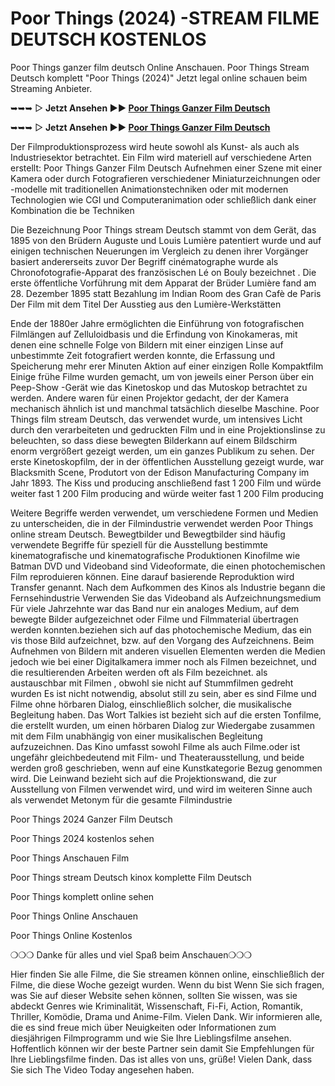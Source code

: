 # Poor Things (2024) -STREAM FILME DEUTSCH KOSTENLOS

Poor Things ganzer film deutsch Online Anschauen. Poor Things Stream Deutsch komplett "Poor Things (2024)" Jetzt legal online schauen beim Streaming Anbieter.


➥➥➥ ▷ **Jetzt Ansehen ▶️▶️ [Poor Things Ganzer Film Deutsch](https://flixmovies21.org/de/movie/792307/poor-things)**

➥➥➥ ▷ **Jetzt Ansehen ▶️▶️ [Poor Things Ganzer Film Deutsch](https://veloz.bigmovies10.site/de/movie/792307/poor-things)**


Der Filmproduktionsprozess wird heute sowohl als Kunst- als auch als Industriesektor betrachtet. Ein Film wird materiell auf verschiedene Arten erstellt: Poor Things Ganzer Film Deutsch Aufnehmen einer Szene mit einer Kamera oder durch Fotografieren verschiedener Miniaturzeichnungen oder -modelle mit traditionellen Animationstechniken oder mit modernen Technologien wie CGI und Computeranimation oder schließlich dank einer Kombination die be Techniken

Die Bezeichnung Poor Things stream Deutsch stammt von dem Gerät, das 1895 von den Brüdern Auguste und Louis Lumière patentiert wurde und auf einigen technischen Neuerungen im Vergleich zu denen ihrer Vorgänger basiert andererseits zuvor Der Begriff cinématographe wurde als Chronofotografie-Apparat des französischen Lé on Bouly bezeichnet . Die erste öffentliche Vorführung mit dem Apparat der Brüder Lumière fand am 28. Dezember 1895 statt Bezahlung im Indian Room des Gran Cafè de Paris Der Film mit dem Titel Der Ausstieg aus den Lumière-Werkstätten

Ende der 1880er Jahre ermöglichten die Einführung von fotografischen Filmlängen auf Zelluloidbasis und die Erfindung von Kinokameras, mit denen eine schnelle Folge von Bildern mit einer einzigen Linse auf unbestimmte Zeit fotografiert werden konnte, die Erfassung und Speicherung mehr erer Minuten Aktion auf einer einzigen Rolle Kompaktfilm Einige frühe Filme wurden gemacht, um von jeweils einer Person über ein Peep-Show -Gerät wie das Kinetoskop und das Mutoskop betrachtet zu werden. Andere waren für einen Projektor gedacht, der der Kamera mechanisch ähnlich ist und manchmal tatsächlich dieselbe Maschine. Poor Things film stream Deutsch, das verwendet wurde, um intensives Licht durch den verarbeiteten und gedruckten Film und in eine Projektionslinse zu beleuchten, so dass diese bewegten Bilderkann auf einem Bildschirm enorm vergrößert gezeigt werden, um ein ganzes Publikum zu sehen. Der erste Kinetoskopfilm, der in der öffentlichen Ausstellung gezeigt wurde, war Blacksmith Scene, Produtort von der Edison Manufacturing Company im Jahr 1893. The Kiss und producing anschließend fast 1 200 Film und würde weiter fast 1 200 Film producing and würde weiter fast 1 200 Film producing

Weitere Begriffe werden verwendet, um verschiedene Formen und Medien zu unterscheiden, die in der Filmindustrie verwendet werden Poor Things online stream Deutsch. Bewegtbilder und Bewegtbilder sind häufig verwendete Begriffe für speziell für die Ausstellung bestimmte kinematografische und kinematografische Produktionen Kinofilme wie Batman DVD und Videoband sind Videoformate, die einen photochemischen Film reproduieren können. Eine darauf basierende Reproduktion wird Transfer genannt. Nach dem Aufkommen des Kinos als Industrie begann die Fernsehindustrie Verwenden Sie das Videoband als Aufzeichnungsmedium Für viele Jahrzehnte war das Band nur ein analoges Medium, auf dem bewegte Bilder aufgezeichnet oder Filme und Filmmaterial übertragen werden konnten.beziehen sich auf das photochemische Medium, das ein vis those Bild aufzeichnet, bzw. auf den Vorgang des Aufzeichnens. Beim Aufnehmen von Bildern mit anderen visuellen Elementen werden die Medien jedoch wie bei einer Digitalkamera immer noch als Filmen bezeichnet, und die resultierenden Arbeiten werden oft als Film bezeichnet. als austauschbar mit Filmen , obwohl sie nicht auf Stummfilmen gedreht wurden Es ist nicht notwendig, absolut still zu sein, aber es sind Filme und Filme ohne hörbaren Dialog, einschließlich solcher, die musikalische Begleitung haben. Das Wort Talkies ist bezieht sich auf die ersten Tonfilme, die erstellt wurden, um einen hörbaren Dialog zur Wiedergabe zusammen mit dem Film unabhängig von einer musikalischen Begleitung aufzuzeichnen. Das Kino umfasst sowohl Filme als auch Filme.oder ist ungefähr gleichbedeutend mit Film- und Theaterausstellung, und beide werden groß geschrieben, wenn auf eine Kunstkategorie Bezug genommen wird. Die Leinwand bezieht sich auf die Projektionswand, die zur Ausstellung von Filmen verwendet wird, und wird im weiteren Sinne auch als verwendet Metonym für die gesamte Filmindustrie

Poor Things 2024 Ganzer Film Deutsch

Poor Things 2024 kostenlos sehen

Poor Things Anschauen Film

Poor Things stream Deutsch kinox komplette Film Deutsch

Poor Things komplett online sehen

Poor Things Online Anschauen

Poor Things Online Kostenlos

❍❍❍ Danke für alles und viel Spaß beim Anschauen❍❍❍

Hier finden Sie alle Filme, die Sie streamen können
online, einschließlich der Filme, die diese Woche gezeigt wurden. Wenn du bist
Wenn Sie sich fragen, was Sie auf dieser Website sehen können, sollten Sie wissen, was sie abdeckt
Genres wie Kriminalität, Wissenschaft, Fi-Fi, Action, Romantik, Thriller,
Komödie, Drama und Anime-Film. Vielen Dank. Wir informieren alle, die es sind
freue mich über Neuigkeiten oder Informationen zum diesjährigen Filmprogramm und
wie Sie Ihre Lieblingsfilme ansehen. Hoffentlich können wir der beste Partner sein
damit Sie Empfehlungen für Ihre Lieblingsfilme finden. Das ist alles von
uns, grüße! Vielen Dank, dass Sie sich The Video Today angesehen haben.
